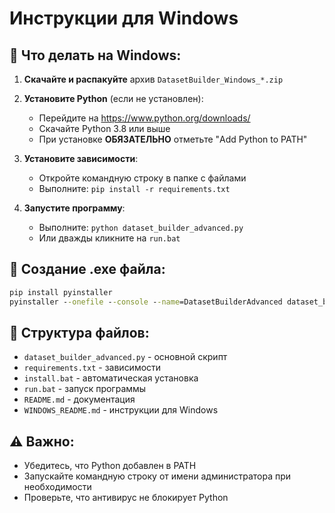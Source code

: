# Инструкции для Windows

## 🎯 Что делать на Windows:

1. **Скачайте и распакуйте** архив `DatasetBuilder_Windows_*.zip`

2. **Установите Python** (если не установлен):
   - Перейдите на https://www.python.org/downloads/
   - Скачайте Python 3.8 или выше
   - При установке **ОБЯЗАТЕЛЬНО** отметьте "Add Python to PATH"

3. **Установите зависимости**:
   - Откройте командную строку в папке с файлами
   - Выполните: `pip install -r requirements.txt`

4. **Запустите программу**:
   - Выполните: `python dataset_builder_advanced.py`
   - Или дважды кликните на `run.bat`

## 🔧 Создание .exe файла:

```cmd
pip install pyinstaller
pyinstaller --onefile --console --name=DatasetBuilderAdvanced dataset_builder_advanced.py
```

## 📁 Структура файлов:

- `dataset_builder_advanced.py` - основной скрипт
- `requirements.txt` - зависимости
- `install.bat` - автоматическая установка
- `run.bat` - запуск программы
- `README.md` - документация
- `WINDOWS_README.md` - инструкции для Windows

## ⚠️ Важно:

- Убедитесь, что Python добавлен в PATH
- Запускайте командную строку от имени администратора при необходимости
- Проверьте, что антивирус не блокирует Python
